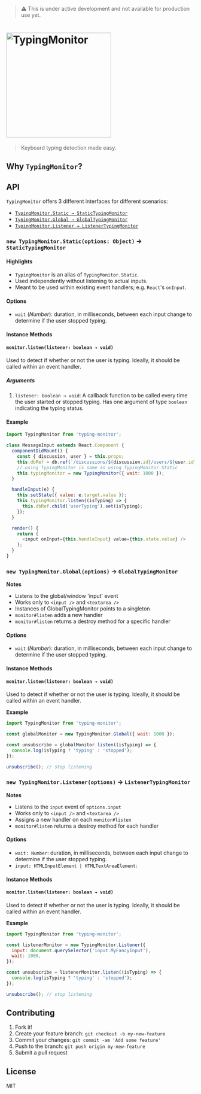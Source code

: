 > ⚠️ This is under active development and not available for production use yet.

# <img src="https://user-images.githubusercontent.com/2100222/32193191-e9f0c0a4-bd8c-11e7-8c1c-a47c4cf8e456.png" alt="TypingMonitor" width="280" />

> Keyboard typing detection made easy.

## Why `TypingMonitor`?

## API

`TypingMonitor` offers 3 different interfaces for different scenarios:

- [`TypingMonitor.Static → StaticTypingMonitor`](#typingmonitorstaticoptions-%E2%86%92-statictypingmonitor)
- [`TypingMonitor.Global → GlobalTypingMonitor`](#typingmonitorglobaloptions-%E2%86%92-globaltypingmonitor)
- [`TypingMonitor.Listener → ListenerTypingMonitor`](#typingmonitorlisteneroptions-%E2%86%92-listenertypingmonitor)

### `new TypingMonitor.Static(options: Object)` → `StaticTypingMonitor`

#### Highlights

- `TypingMonitor` is an alias of `TypingMonitor.Static`.
- Used independently without listening to actual inputs.
- Meant to be used within existing event handlers; e.g. `React`'s `onInput`.

#### Options

- `wait` (*Number*): duration, in milliseconds, between each input change to determine if the user stopped typing.

#### Instance Methods

#### `monitor.listen(listener: boolean → void)`

Used to detect if whether or not the user is typing. Ideally, it should be called within an event handler.

##### Arguments

1. `listener: boolean → void`: A callback function to be called every time the user started or stopped typing. Has one argument of type `boolean` indicating the typing status.

#### Example

```js
import TypingMonitor from 'typing-monitor';

class MessageInput extends React.Component {
  componentDidMount() {
    const { discussion, user } = this.props;
    this.dbRef = db.ref(`/discussions/${discussion.id}/users/${user.id}`);
    // using TypingMonitor is same as using TypingMonitor.Static
    this.typingMonitor = new TypingMonitor({ wait: 1000 });
  }

  handleInput(e) {
    this.setState({ value: e.target.value });
    this.typingMonitor.listen((isTyping) => {
      this.dbRef.child('userTyping').set(isTyping);
    });
  }

  render() {
    return (
      <input onInput={this.handleInput} value={this.state.value} />
    );
  }
}
```

### `new TypingMonitor.Global(options)` → `GlobalTypingMonitor`

**Notes**

- Listens to the global/window 'input' event
- Works only to `<input />` and `<textarea />`
- Instances of GlobalTypingMonitor points to a singleton
- `monitor#listen` adds a new handler
- `monitor#listen` returns a destroy method for a specific handler

#### Options

- `wait` (*Number*): duration, in milliseconds, between each input change to determine if the user stopped typing.

#### Instance Methods

#### `monitor.listen(listener: boolean → void)`

Used to detect if whether or not the user is typing. Ideally, it should be called within an event handler.

**Example**

```js
import TypingMonitor from 'typing-monitor';

const globalMonitor = new TypingMonitor.Global({ wait: 1000 });

const unsubscribe = globalMonitor.listen((isTyping) => {
  console.log(isTyping ? 'typing' : 'stopped');
});

unsubscribe(); // stop listening
```

### `new TypingMonitor.Listener(options)` → `ListenerTypingMonitor`

**Notes**

- Listens to the `input` event of `options.input`
- Works only to `<input />` and `<textarea />`
- Assigns a new handler on each `monitor#listen`
- `monitor#listen` returns a destroy method for each handler

#### Options

- `wait: Number`: duration, in milliseconds, between each input change to determine if the user stopped typing.
- `input: HTMLInputElement | HTMLTextAreaElement`:

#### Instance Methods

#### `monitor.listen(listener: boolean → void)`

Used to detect if whether or not the user is typing. Ideally, it should be called within an event handler.

**Example**

```js
import TypingMonitor from 'typing-monitor';

const listenerMonitor = new TypingMonitor.Listener({
  input: document.querySelector('input.MyFancyInput'),
  wait: 1000,
});

const unsubscribe = listenerMonitor.listen((isTyping) => {
  console.log(isTyping ? 'typing' : 'stopped');
});

unsubscribe(); // stop listening
```

## Contributing

1. Fork it!
2. Create your feature branch: `git checkout -b my-new-feature`
3. Commit your changes: `git commit -am 'Add some feature'`
4. Push to the branch: `git push origin my-new-feature`
5. Submit a pull request

## License

MIT
